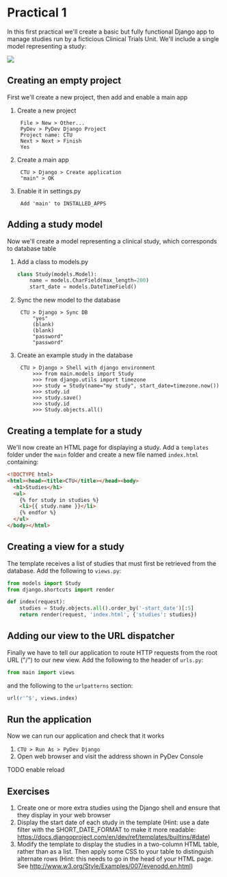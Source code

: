Practical 1
===========
In this first practical we'll create a basic but fully functional Django app to manage studies run by a ficticious Clinical Trials Unit. We'll include a single model representing a study:

![](https://raw.github.com/mwoodbri/django-tutorial/master/Practical%201/Study.png)

Creating an empty project
-------------------------
First we'll create a new project, then add and enable a main app

1. Create a new project

        File > New > Other...
        PyDev > PyDev Django Project
        Project name: CTU
        Next > Next > Finish
        Yes
1. Create a main app

        CTU > Django > Create application
        "main" > OK
1. Enable it in settings.py

        Add 'main' to INSTALLED_APPS

Adding a study model
--------------------
Now we'll create a model representing a clinical study, which corresponds to database table

1. Add a class to models.py

    ```python
    class Study(models.Model):
        name = models.CharField(max_length=200)
        start_date = models.DateTimeField()
    ```

1. Sync the new model to the database

        CTU > Django > Sync DB
            "yes"
            (blank)
            (blank)
            "password"
            "password"

1. Create an example study in the database

        CTU > Django > Shell with django environment
            >>> from main.models import Study
            >>> from django.utils import timezone
            >>> study = Study(name="my study", start_date=timezone.now())
            >>> study.id
            >>> study.save()
            >>> study.id
            >>> Study.objects.all()

Creating a template for a study
--------------------------------------
We'll now create an HTML page for displaying a study. Add a ```templates``` folder under the ```main``` folder and create a new file named ```index.html``` containing:

```html
<!DOCTYPE html>
<html><head><title>CTU</title></head><body>
  <h1>Studies</h1>
  <ul>
    {% for study in studies %}
    <li>{{ study.name }}</li>
    {% endfor %}
  </ul>
</body></html>
```

Creating a view for a study
---------------------------
The template receives a list of studies that must first be retrieved from the database. Add the following to ```views.py```:

```python
from models import Study
from django.shortcuts import render

def index(request):
    studies = Study.objects.all().order_by('-start_date')[:5]
    return render(request, 'index.html', {'studies': studies})
```

Adding our view to the URL dispatcher
-------------------------------------
Finally we have to tell our application to route HTTP requests from the root URL ("/") to our new view. Add the following to the header of ```urls.py```:

```python
from main import views
```

and the following to the ```urlpatterns``` section:

```python
url(r'^$', views.index)
```

Run the application
-------------------
Now we can run our application and check that it works

1. ```CTU > Run As > PyDev Django```
2. Open web browser and visit the address shown in PyDev Console

TODO enable reload

Exercises
---------
1. Create one or more extra studies using the Django shell and ensure that they display in your web browser
1. Display the start date of each study in the template (Hint: use a date filter with the SHORT_DATE_FORMAT to make it more readable: https://docs.djangoproject.com/en/dev/ref/templates/builtins/#date)
1. Modify the template to display the studies in a two-column HTML table, rather than as a list. Then apply some CSS to your table to distinguish alternate rows (Hint: this needs to go in the head of your HTML page. See http://www.w3.org/Style/Examples/007/evenodd.en.html) 
